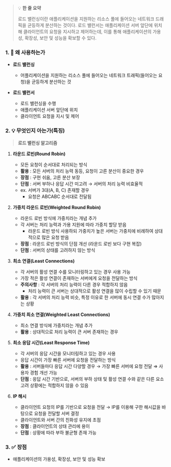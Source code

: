> 💡 **한 줄 요약**
>
> 로드 밸런싱이란 애플리케이션을 지원하는 리소스 풀에 들어오는 네트워크 드래픽을 균등하게 분산하는 것이다. 로드 밸런서는 애플리케이션 서버 앞단에 위치해 클라이언트의 요청을 지시하고 제어하는데, 이를 통해 애플리케이션의 가용성, 확장성, 보안 및 성능을 확보할 수 있다.

### 1. 🤔 왜 사용하는가

- **로드 밸런싱**

  - 어플리케이션을 지원하는 리소스 풀에 들어오는 네트워크 트래픽(들어오는 요청)을 균등하게 분산하는 것

- **로드 밸런서**
  - 로드 밸런싱을 수행
  - 애플리케이션 서버 앞단에 위치
  - 클라이언트 요청을 지시 및 제어

### 2. 💡 무엇인지 아는가(특징)

> **로드 밸런싱 알고리즘**

1. **라운드 로빈(Round Robin)**

   - 모든 요청이 순서대로 처리되는 방식
   - **활용** : 모든 서버의 처리 능력 동등, 요청이 고른 분산이 중요한 경우
   - **장점** : 구현 쉬움, 고른 분산 보장
   - **단점** : 서버 부하나 응답 시간 미고려 → 서버의 처리 능력 비효율적
   - ex. 서버가 3대(A, B, C) 존재할 경우
     - 요청은 ABCABC 순서대로 전달됨

2. **가중치 라운드 로빈(Weighted Round Robin)**

   - 라운드 로빈 방식에 가중치라는 개념 추가
   - 각 서버는 처리 능력과 가용 지원에 따라 가중치 할당 받음
     - 라운드 로빈 방식 사용하되 가중치가 높은 서버는 가중치에 비례하여 상대적으로 많은 요청 받음
   - **장점** : 라운드 로빈 방식의 단점 개선 (라운드 로빈 보다 구현 복잡)
   - **단점** : 서버의 상태를 고려하지 않는 방식

3. **최소 연결(Least Connections)**

   - 각 서버의 활성 연결 수를 모니터링하고 있는 경우 사용 가능
   - 가장 적은 활성 연결이 존재하는 서버에게 요청을 전달하는 방식
   - **주의사항** : 각 서버의 처리 능력이 다른 경우 적합하지 않음
     - 처리 능력이 큰 서버는 상대적으로 활성 연결을 많이 수립할 수 있기 때문
   - **활용** : 각 서버의 처리 능력 비슷, 특정 이유로 한 서버에 동시 연결 수가 많아지는 상황

4. **가중치 최소 연결(Weighted Least Connections)**

   - 최소 연결 방식에 가중치라는 개념 추가
   - **활용** : 상대적으로 처리 능력이 큰 서버 존재하는 경우

5. **최소 응답 시간(Least Response Time)**

   - 각 서버의 응답 시간을 모니터링하고 있는 경우 사용
   - 응답 시간이 가장 빠른 서버에 요청을 전달하는 방식
   - **활용** : 서버들마다 응답 시간 다양할 경우 → 가장 빠른 서버에 요청 전달
     ⇒ 사용자 경험 개선 가능
   - **단점** : 응답 시간 기반으로, 서버의 부하 상태 및 활성 연결 수와 같은 다른 요소 고려 상황에는 적합하지 않을 수 있음

6. **IP 해시**
   - 클라이언트 요청의 IP를 기반으로 요청을 전달
     → IP를 이용해 구한 해시값을 바탕으로 요청을 전달할 서버 결정
   - 클라이언트와 서버 간의 친화성 유지에 초점
   - **장점** : 클라이언트의 상태 관리에 용이
   - **단점** : 상황에 따라 부하 불균형 존재 가능

### 3. ✅ 장점

- 애플리케이션의 가용성, 확장성, 보안 및 성능 확보
